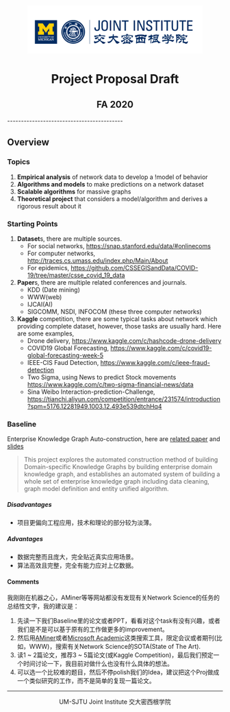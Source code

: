 <div style="text-align:center">
	<img src="../images/ji_logo.png" alt="Jilogo" style="zoom:40%;" />
</div>
<center>
	<h1>
		Project Proposal Draft
	</h1>
</center>
<center>
   <h2>
       FA 2020
    </h2> 
</center>
------------------------------------------

## Overview

### Topics

1. **Empirical analysis** of network data to develop a !model of behavior
2. **Algorithms and models** to make predictions on a network dataset
3. **Scalable algorithms** for massive graphs
4. **Theoretical project** that considers a model/algorithm and derives a rigorous result about it

### Starting Points

1. **Dataset**s, there are multiple sources.
   - For social networks, https://snap.stanford.edu/data/#onlinecoms
   - For computer networks, http://traces.cs.umass.edu/index.php/Main/About
   - For epidemics, https://github.com/CSSEGISandData/COVID-19/tree/master/csse_covid_19_data
2. **Paper**s, there are multiple related conferences and journals.
   - KDD (Date mining)
   - WWW(web)
   - IJCAI(AI)
   - SIGCOMM, NSDI, INFOCOM (these three computer networks)
3. **Kaggle** competition, there are some typical tasks about network which providing complete dataset, however, those tasks are usually hard. Here are some examples,
   - Drone delivery, https://www.kaggle.com/c/hashcode-drone-delivery
   - COVID19 Global Forecasting, https://www.kaggle.com/c/covid19-global-forecasting-week-5
   - IEEE-CIS Faud Detection, https://www.kaggle.com/c/ieee-fraud-detection
   - Two Sigma, using News to predict Stock movements https://www.kaggle.com/c/two-sigma-financial-news/data
   - Sina Weibo Interaction-prediction-Challenge, https://tianchi.aliyun.com/competition/entrance/231574/introduction?spm=5176.12281949.1003.12.493e539dtchHq4

### Baseline

Enterprise Knowledge Graph Auto-construction, here are [related paper](../Prior/Enterprise-KG-Paper.pdf) and [slides](../Prior/Enterprise-KG-Slides.pdf)

> This project explores the automated construction method of building Domain-specific Knowledge Graphs by building enterprise domain knowledge graph, and establishes an automated system of building a whole set of enterprise knowledge graph including data cleaning, graph model definition and entity unified algorithm.

##### Disadvantages

- 项目更偏向工程应用，技术和理论的部分较为淡薄。

#####  Advantages

- 数据完整而且庞大，完全贴近真实应用场景。
- 算法高效且完整，完全有能力应对上亿数据。

#### Comments

我刚刚在机器之心，AMiner等等网站都没有发现有关Network Science的任务的总结性文字，我的建议是：

1. 先读一下我们Baseline里的论文或者PPT，看看对这个task有没有兴趣，或者我们是不是可以基于原有的工作做更多的improvement。
2. 然后用[AMiner](https://www.aminer.org/)或者[Microsoft Academic](https://academic.microsoft.com/)这类搜索工具，限定会议或者期刊(比如，WWW)，搜索有关Network Science的SOTA(State of The Art).
3. 读1 ~ 2篇论文，推荐3 ~ 5篇论文(或Kaggle Competition)，最后我们预定一个时间讨论一下，我目前对做什么也没有什么具体的想法。
4. 可以选一个比较难的题目，然后不停polish我们的Idea，建议把这个Proj做成一个类似研究的工作，而不是简单的复现一篇论文。

---------------------------------------------------------------

<center>
    UM-SJTU Joint Institute 交大密西根学院
</center>

